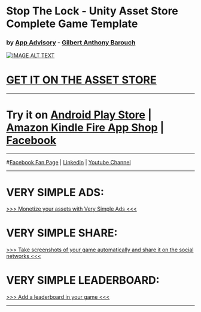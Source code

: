 
# Stop The Lock - Unity Asset Store Complete Game Template
### by  [App Advisory][FacebookFanPage] - [Gilbert Anthony Barouch][Linkedin]

[![IMAGE ALT TEXT](http://img.youtube.com/vi/TTCO16d-R04/0.jpg)](http://www.youtube.com/watch?v=TTCO16d-R04 " Spring Pong Unity Asset Store Preview")

# [GET IT ON THE ASSET STORE][AssetStoreLink]
-----

# Try it on [Android Play Store][AndroidLink] |  [Amazon Kindle Fire App Shop][AmazonLink] | [Facebook][FacebookLink]


----

#[Facebook Fan Page][FacebookFanPage] | [Linkedin][Linkedin] | [Youtube Channel][YoutubeChannel]

----

# VERY SIMPLE ADS:

[>>> Monetize your assets with Very Simple Ads <<<][VSADS]

# VERY SIMPLE SHARE:

[>>> Take screenshots of your game automatically and share it on the social networks <<<][VSShare]

# VERY SIMPLE LEADERBOARD:

[>>> Add a leaderboard in your game <<<][VSLEADERBOARD]

----

[VSShare]:   http://u3d.as/u3N
[VSLEADERBOARD]:   http://u3d.as/qxf
[VSADS]:   http://u3d.as/oWD
[AssetStoreLink]: http://u3d.as/mW1
[AndroidLink]: https://dl.dropboxusercontent.com/u/8289407/PopTheLock/ANDROID.apk
[AmazonLink]: http://www.amazon.fr/dp/B01DPUKYV6
[FacebookLink]:https://dl.dropboxusercontent.com/u/8289407/PopTheLock/webGL/index.html
[Linkedin]:   https://www.linkedin.com/in/ganbarouch
[FacebookFanPage]:   https://facebook.com/appadvisory
[YoutubeChannel]:   https://www.youtube.com/channel/UC5cMgK5r_rzTiarF-So3Rtg?spfreload=5
